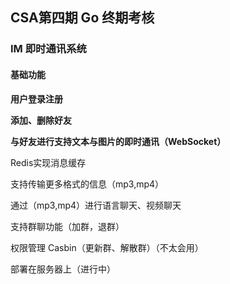 ## CSA第四期 Go 终期考核

### IM 即时通讯系统

#### 基础功能

**用户登录注册**

**添加、删除好友**

**与好友进行支持文本与图片的即时通讯（WebSocket）**

Redis实现消息缓存

支持传输更多格式的信息（mp3,mp4）

通过（mp3,mp4）进行语言聊天、视频聊天

支持群聊功能（加群，退群）

权限管理 Casbin（更新群、解散群）（不太会用）

部署在服务器上（进行中）
